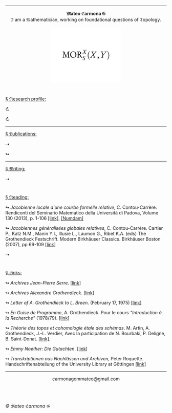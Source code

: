 ___

<p align="center">
  <b>&Mfr;ateo &Cfr;armona &Gfr;</b><br>
  &Ifr; am a &Mfr;athematician, working on foundational questions of &Tfr;opology.
  <br><br>
  <img src="https://github.com/carmonagmateo/Overview/blob/master/morph.png" width="220" height="170">
</p>




#
<ins>&sect; &Rfr;esearch profile:</ins>

&#8635;

&#8635;



___

<ins>&sect; &Pfr;ublications:</ins>

&#8674;

&#8620;

___





<ins>&sect; &Wfr;riting:</ins>

&#8674; 




#
<ins>&sect; &Rfr;eading:</ins>

&#8620; _Jacobienne locale d'une courbe formelle relative_, C. Contou-Carrère. Rendiconti del Seminario Matematico della Università di Padova, Volume 130 (2013), p. 1-106 [[link]](https://hal.archives-ouvertes.fr/hal-01286493), [[Numdam]](http://www.numdam.org/item/RSMUP_2013__130__1_0)

&#8620; _Jacobiennes généralisées globales relatives_, C. Contou-Carrère. Cartier P., Katz N.M., Manin Y.I., Illusie L., Laumon G., Ribet K.A. (eds) The Grothendieck Festschrift. Modern Birkhäuser Classics. Birkhäuser Boston (2007), pp 69-109 [[link]](https://link.springer.com/chapter/10.1007/978-0-8176-4575-5_2)

&#8674;




#
<ins>&sect; &Lfr;inks:</ins>

&#8620;  _Archives Jean-Pierre Serre_. [[link]](https://www.college-de-france.fr/site/jean-pierre-serre/)

&#8620; _Archives Alexandre Grothendieck_. [[link]](https://grothendieck.umontpellier.fr/)

&#8620; _Letter of A. Grothendieck to L. Breen_. (February 17, 1975) [[link]](https://github.com/carmonagmateo/Overview/blob/master/letter1breen.pdf)

&#8620; _En Guise de Programme_, A. Grothendieck. Pour le cours _"Introduction à la Recherche"_ (1978/79). [[link]](https://github.com/carmonagmateo/Overview/blob/master/enguisedeprogramme.pdf)

&#8620; _Théorie des topos et cohomologie étale des schémas_. M. Artin, A. Grothendieck, J.-L. Verdier, Avec la participation de N. Bourbaki, P. Deligne, B. Saint-Donat. [[link]](http://fabrice.orgogozo.perso.math.cnrs.fr/SGA4/details/index.html).

&#8620; _Emmy Noether: Die Gutachten_. [[link]](https://www.mathi.uni-heidelberg.de/~roquette/gutachten/noether-gutachten.htm)

&#8620; _Transkriptionen aus Nachlässen und Archiven_, Peter Roquette. Handschriftenabteilung of the University Library at Göttingen [[link]](https://www.mathi.uni-heidelberg.de/~roquette/Transkriptionen/manutrans.html)




___

<p align="center">
  carmonagommateo@gmail.com
</p>
<br><br>

###### &copy; &Mfr;ateo &Cfr;armona &Gfr;
